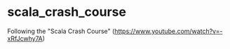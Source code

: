 # scala_crash_course
Following the "Scala Crash Course" (https://www.youtube.com/watch?v=-xRfJcwhy7A) 
